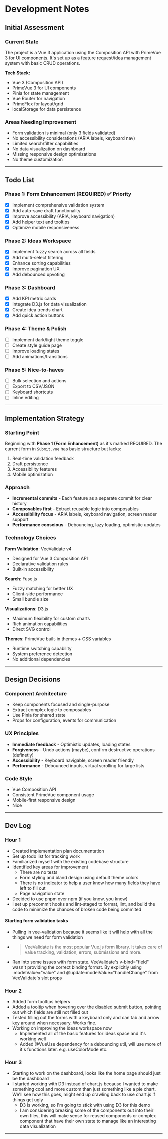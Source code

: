 # Development Notes

## Initial Assessment

### Current State

The project is a Vue 3 application using the Composition API with PrimeVue 3 for UI components. It's set up as a feature request/idea management system with basic CRUD operations.

**Tech Stack:**

- Vue 3 (Composition API)
- PrimeVue 3 for UI components
- Pinia for state management
- Vue Router for navigation
- PrimeFlex for layout/grid
- localStorage for data persistence

### Areas Needing Improvement

- Form validation is minimal (only 3 fields validated)
- No accessibility considerations (ARIA labels, keyboard nav)
- Limited search/filter capabilities
- No data visualization on dashboard
- Missing responsive design optimizations
- No theme customization

---

## Todo List

### Phase 1: Form Enhancement (REQUIRED) ✅ Priority

- [x] Implement comprehensive validation system
- [x] Add auto-save draft functionality
- [x] Improve accessibility (ARIA, keyboard navigation)
- [x] Add helper text and tooltips
- [x] Optimize mobile responsiveness

### Phase 2: Ideas Workspace

- [x] Implement fuzzy search across all fields
- [x] Add multi-select filtering
- [x] Enhance sorting capabilities
- [x] Improve pagination UX
- [x] Add debounced upvoting

### Phase 3: Dashboard

- [x] Add KPI metric cards
- [x] Integrate D3.js for data visualization
- [x] Create idea trends chart
- [x] Add quick action buttons

### Phase 4: Theme & Polish

- [ ] Implement dark/light theme toggle
- [ ] Create style guide page
- [ ] Improve loading states
- [ ] Add animations/transitions

### Phase 5: Nice-to-haves

- [ ] Bulk selection and actions
- [ ] Export to CSV/JSON
- [ ] Keyboard shortcuts
- [ ] Inline editing

---

## Implementation Strategy

### Starting Point

Beginning with **Phase 1 (Form Enhancement)** as it's marked REQUIRED. The current form in `Submit.vue` has basic structure but lacks:

1. Real-time validation feedback
2. Draft persistence
3. Accessibility features
4. Mobile optimization

### Approach

- **Incremental commits** - Each feature as a separate commit for clear history
- **Composables first** - Extract reusable logic into composables
- **Accessibility focus** - ARIA labels, keyboard navigation, screen reader support
- **Performance conscious** - Debouncing, lazy loading, optimistic updates

### Technology Choices

**Form Validation**: VeeValidate v4

- Designed for Vue 3 Composition API
- Declarative validation rules
- Built-in accessibility

**Search**: Fuse.js

- Fuzzy matching for better UX
- Client-side performance
- Small bundle size

**Visualizations**: D3.js

- Maximum flexibility for custom charts
- Rich animation capabilities
- Direct SVG control

**Themes**: PrimeVue built-in themes + CSS variables

- Runtime switching capability
- System preference detection
- No additional dependencies

---

## Design Decisions

### Component Architecture

- Keep components focused and single-purpose
- Extract complex logic to composables
- Use Pinia for shared state
- Props for configuration, events for communication

### UX Principles

- **Immediate feedback** - Optimistic updates, loading states
- **Forgiveness** - Undo actions (maybe), confirm destructive operations (definetly)
- **Accessibility** - Keyboard navigable, screen reader friendly
- **Performance** - Debounced inputs, virtual scrolling for large lists

### Code Style

- Vue Composition API
- Consistent PrimeVue component usage
- Mobile-first responsive design
- Nice

---

## Dev Log

### Hour 1

- Created implementation plan documentation
- Set up todo list for tracking work
- Familiarized myself with the existing codebase structure
- Identified key areas for improvement
    - There are no tests
    - Form styling and bland design using default theme colors
    - There is no indicator to help a user know how many fields they have left to fill out
    - Page navigation state
- Decided to use pnpm over npm (if you know, you know)
- I set up precommit hooks and lint-staged to format, lint, and build the code to minimize the chances of broken code being commited

#### Starting form validation tasks

- Pulling in vee-validation because it seems like it will help with all the things we need for form validation
- > VeeValidate is the most popular Vue.js form library. It takes care of value tracking, validation, errors, submissions and more.
- Ran into some issues with form state. VeeValidate's v-bind="field" wasn't providing the correct binding
  format. By explicitly using :modelValue="value" and @update:modelValue="handleChange" from
  VeeValidate's slot props

### Hour 2

- Added form tooltips helpers
- Added a tooltip when hovering over the disabled submit button, pointing out which fields are still not filled out
- Tested filling out the forms with a keyboard only and can tab and arrow key around when necessary. Works fine.
- Working on improving the ideas workspace now
    - Implemented all of the basic features for ideas space and it's working well
    - Added @VueUse dependency for a debouncing util, will use more of it's functions later. e.g. useColorMode etc.

### Hour 3

- Starting to work on the dashboard, looks like the home page should just be the dashboard
- I started working with D3 instead of chart.js because I wanted to make something cool and more custom than just something like a pie chart. We'll see how this goes, might end up crawling back to use chart.js if things get ugly
    - D3 is working, so I'm going to stick with using D3 for this demo
    - I am considering breaking some of the components out into their own files, this will make sense for reused components or complex component that have their own state to manage like an interesting data visualization

---
